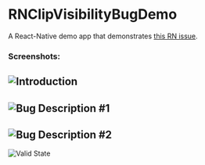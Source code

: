 # RNClipVisibilityBugDemo

A React-Native demo app that demonstrates [this RN issue](https://github.com/facebook/react-native/issues/23870).

### Screenshots:

![Introduction](/assets/screenshot0.png?raw=true "Introduction")
---
![Bug Description #1](/assets/screenshot1.png?raw=true "Bug Description #1")
---
![Bug Description #2](/assets/screenshot2.png?raw=true "Bug Description #2")
---
![Valid State](/assets/screenshot3.png?raw=true "The single valid scroll-state")
